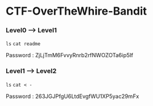 # CTF-OverTheWhire-Bandit

### Level0 --> Level1
``ls``
``cat readme``

Password : ZjLjTmM6FvvyRnrb2rfNWOZOTa6ip5If

### Level1 --> Level2
``ls``
``cat < -`` 

Password : 263JGJPfgU6LtdEvgfWU1XP5yac29mFx

